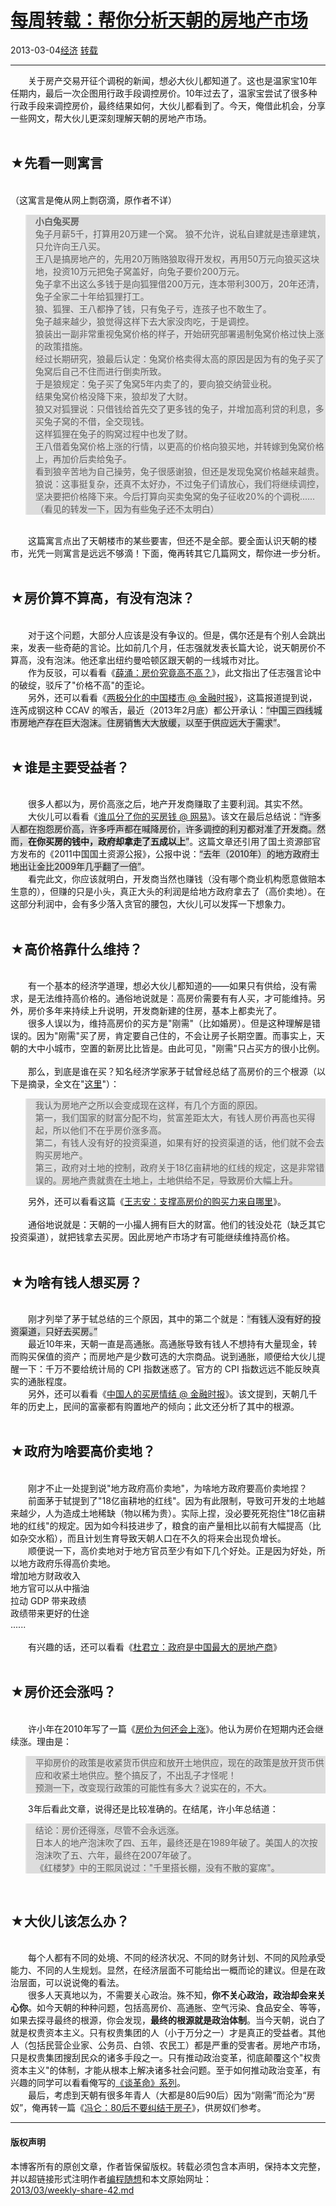 <!DOCTYPE html>
<html xmlns="http://www.w3.org/1999/xhtml" xml:lang="zh-CN">
<head>
<meta http-equiv="Content-Type" content="text/html; charset=utf-8" />
<meta name="generator" content="Python script by program.think@gmail.com" />
<meta name="provider" content="program-think.blogspot.com" />
<link type="text/css" rel="stylesheet" href="../../css/program-think.css" />
<title>每周转载：帮你分析天朝的房地产市场 - 编程随想的博客</title>
</head>
<body>
<div id="main" style="width:100%;">
<h1><a href="../../index.md" title="回到首页">每周转载：帮你分析天朝的房地产市场</a></h1>
<div class="post-info"><span class="date-header">2013-03-04</span><a href="../../tags/E7BB8FE6B58E.md" class="tag">经济</a> <a href="../../tags/E8BDACE8BDBD.md" class="tag">转载</a> </div>
<hr>
<div class="post">
&#12288;&#12288;关于房产交易开征个调税的新闻，想必大伙儿都知道了。这也是温家宝10年任期内，最后一次企图用行政手段调控房价。10年过去了，温家宝尝试了很多种行政手段来调控房价，最终结果如何，大伙儿都看到了。今天，俺借此机会，分享一些网文，帮大伙儿更深刻理解天朝的房地产市场。<a name='more'></a><!--program-think--><br /><br /><h2>★先看一则寓言</h2><br />（这寓言是俺从网上剽窃滴，原作者不详）<br /><blockquote style="background-color:#DDD;"><b>小白兔买房</b><br />兔子月薪5千，打算用20万建一个窝。 狼不允许，说私自建就是违章建筑，只允许向王八买。<br />王八是搞房地产的，先用20万贿赂狼取得开发权，再用50万元向狼买这块地，投资10万元把兔子窝盖好，向兔子要价200万元。<br />兔子拿不出这么多钱于是向狐狸借200万元，连本带利300万，20年还清， 兔子全家二十年给狐狸打工。<br />狼、狐狸、王八都挣了钱，只有兔子亏，连孩子也不敢生了。<br />兔子越来越少，狼觉得这样下去大家没肉吃，于是调控。<br />狼装出一副非常重视兔窝价格的样子，开始研究部署遏制兔窝价格过快上涨的政策措施。<br />经过长期研究，狼最后认定：兔窝价格卖得太高的原因是因为有的兔子买了兔窝后自己不住而进行倒卖所致。<br />于是狼规定：兔子买了兔窝5年内卖了的，要向狼交纳营业税。<br />结果兔窝价格没降下来，狼却发了大财。<br />狼又对狐狸说：只借钱给首先交了更多钱的兔子，并增加高利贷的利息，多买兔子窝的不借，全交现钱。<br />这样狐狸在兔子的购窝过程中也发了财。<br />王八借着兔窝价格上涨的行情，以更高的价格向狼买地，并转嫁到兔窝价格上，再加价后卖给兔子。<br />看到狼辛苦地为自己操劳，兔子很感谢狼，但还是发现兔窝价格越来越贵。<br />狼说：这事挺复杂，还真不太好办，不过兔子们请放心，我们将继续调控，坚决要把价格降下来。今后打算向买卖兔窝的兔子征收20%的个调税......<br />（看见的转发一下，因为有些兔子还不太明白）</blockquote><br />&#12288;&#12288;这篇寓言点出了天朝楼市的某些要害，但还不是全部。要全面认识天朝的楼市，光凭一则寓言是远远不够滴！下面，俺再转其它几篇网文，帮你进一步分析。<br /><br /><h2>★房价算不算高，有没有泡沫？</h2><br />&#12288;&#12288;对于这个问题，大部分人应该是没有争议的。但是，偶尔还是有个别人会跳出来，发表一些奇葩的言论。比如前几个月，任志强就发表长篇大论，说天朝房价不算高，没有泡沫。他还拿出纽约曼哈顿区跟天朝的一线城市对比。<br />&#12288;&#12288;作为反驳，可以看看《<a href="http://blog.sina.com.cn/s/blog_45f00ef40102e9ji.html" target="_blank" rel="nofollow">薛涌：房价究竟高不高？</a>》，此文指出了任志强言论中的破绽，驳斥了"价格不高"的歪论。<br />&#12288;&#12288;另外，还可以看看《<a href="http://www.ftchinese.com/story/001049160" target="_blank" rel="nofollow">两极分化的中国楼市 @ 金融时报</a>》，这篇报道提到说，连芮成钢这种 CCAV 的喉舌，最近（2013年2月底）都公开承认：<q style="background-color:#DDD;">中国三四线城市房地产存在巨大泡沫。住房销售大大放缓，以至于供应远大于需求</q>。<br /><br /><h2>★谁是主要受益者？</h2><br />&#12288;&#12288;很多人都以为，房价高涨之后，地产开发商赚取了主要利润。其实不然。<br />&#12288;&#12288;大伙儿可以看看《<a href="http://view.163.com/12/0820/14/89C0UHT600012Q9L.html" target="_blank" rel="nofollow">谁瓜分了你的买房钱 @ 网易</a>》。该文在最后总结说：<q style="background-color:#DDD;">许多人都在抱怨房价高，许多呼声都在喊降房价，许多调控的利刃都对准了开发商。然而，<b>在你买房的钱中，政府却拿走了五成以上</b></q>。这篇文章还引用了国土资源部官方发布的《2011中国国土资源公报》，公报中说：<q style="background-color:#DDD;">去年（2010年）的地方政府土地出让金比2009年几乎翻了一倍</q>。<br />&#12288;&#12288;看完此文，你应该就明白，开发商当然也赚钱（没有哪个商业机构愿意做赔本生意的），但赚的只是小头，真正大头的利润是给地方政府拿去了（高价卖地）。在这部分利润中，会有多少落入贪官的腰包，大伙儿可以发挥一下想象力。<br /><br /><h2>★高价格靠什么维持？</h2><br />&#12288;&#12288;有一个基本的经济学道理，想必大伙儿都知道的——如果只有供给，没有需求，是无法维持高价格的。通俗地说就是：高房价需要有有人买，才可能维持。另外，房价多年来持续上升说明，开发商新建的住房，基本上都卖光了。<br />&#12288;&#12288;很多人误以为，维持高房价的买方是"刚需"（比如婚房）。但是这种理解是错误的。因为"刚需"买了房，肯定要自己住的，不会让房子长期空置。而事实上，天朝的大中小城市，空置的新房比比皆是。由此可见，"刚需"只占买方的很小比例。<br /><br />&#12288;&#12288;那么，到底是谁在买？知名经济学家茅于轼曾经总结了高房价的三个根源（以下是摘录，全文在"<a href="http://view.news.qq.com/a/20120227/000001.htm" target="_blank" rel="nofollow">这里</a>"）：<br /><blockquote style="background-color:#DDD;">我认为房地产之所以会变成现在这样，有几个方面的原因。<br />第一，我们国家的财富分配不均，贫富差距太大，有钱人房价再高也买得起，所以他们不在乎房价涨多高。<br />第二，有钱人没有好的投资渠道，如果有好的投资渠道的话，他们就不会去购买房地产。<br />第三，政府对土地的控制，政府关于18亿亩耕地的红线的规定，这是非常错误的。房地产贵就贵在土地上，土地供给不足，导致房价大幅上升。</blockquote>&#12288;&#12288;另外，还可以看看这篇《<a href="http://blog.sina.com.cn/s/blog_63909ae70100jji3.html" target="_blank" rel="nofollow">王志安：支撑高房价的购买力来自哪里</a>》。<br /><br />&#12288;&#12288;通俗地说就是：天朝的一小撮人拥有巨大的财富。他们的钱没处花（缺乏其它投资渠道），就把钱拿去买房。因此房地产市场才有可能继续维持高价格。<br /><br /><h2>★为啥有钱人想买房？</h2><br />&#12288;&#12288;刚才列举了茅于轼总结的三个原因，其中的第二个就是：<q style="background-color:#DDD;">有钱人没有好的投资渠道，只好去买房。</q><br />&#12288;&#12288;最近10年来，天朝一直是高通胀。高通胀导致有钱人不想持有大量现金，转而购买保值的资产；而房地产是少数可选的大宗商品。说到通胀，顺便给大伙儿提醒一下：千万不要给统计局的 CPI 指数迷惑了。官方的 CPI 指数远远不能反映真实的通胀程度。<br />&#12288;&#12288;另外，还可以看看《<a href="http://www.ftchinese.com/story/001033182" target="_blank" rel="nofollow">中国人的买房情结 @ 金融时报</a>》。该文提到，天朝几千年的历史上，民间的富豪都有购置地产的倾向；此文还分析了其中的根源。<br /><br /><h2>★政府为啥要高价卖地？</h2><br />&#12288;&#12288;刚才不止一处提到说"地方政府高价卖地"，为啥地方政府要高价卖地捏？<br />&#12288;&#12288;前面茅于轼提到了"18亿亩耕地的红线"。因为有此限制，导致可开发的土地越来越少，人为造成土地稀缺（物以稀为贵）。实际上捏，没必要死死抱住"18亿亩耕地的红线"的规定。因为如今科技进步了，粮食的亩产量相比以前有大幅提高（比如杂交水稻），而且计划生育导致天朝人口在不久的将来会出现负增长。<br />&#12288;&#12288;顺便说一下，高价卖地对于地方官员至少有如下几个好处。正是因为好处，所以地方政府乐得高价卖地。<br />增加地方财政收入<br />地方官可以从中揩油<br />拉动 GDP 带来政绩<br />政绩带来更好的仕途<br />......<br /><br />&#12288;&#12288;有兴趣的话，还可以看看《<a href="http://blog.ifeng.com/article/10135894.html" target="_blank" rel="nofollow">杜君立：政府是中国最大的房地产商</a>》<br /><br /><h2>★房价还会涨吗？</h2><br />&#12288;&#12288;许小年在2010年写了一篇《<a href="http://xuxiaonian.blog.sohu.com/147375076.html" target="_blank" rel="nofollow">房价为何还会上涨</a>》。他认为房价在短期内还会继续涨。理由是：<br /><blockquote style="background-color:#DDD;">平抑房价的政策是收紧货币供应和放开土地供应，现在的政策是放开货币供应和收紧土地供应。整个搞反了，不出乱子才怪呢！<br />预测一下，改变现行政策的可能性有多大？说实在的，不大。</blockquote>&#12288;&#12288;3年后看此文章，说得还是比较准确的。在结尾，许小年总结道：<br /><blockquote style="background-color:#DDD;">结论：房价还得涨，尽管不会永远涨。<br />日本人的地产泡沫吹了四、五年，最终还是在1989年破了。美国人的次按泡沫吹了五、六年，最终在2007年破了。<br />《红楼梦》中的王熙凤说过："千里搭长棚，没有不散的宴席"。</blockquote><br /><h2>★大伙儿该怎么办？</h2><br />&#12288;&#12288;每个人都有不同的处境、不同的经济状况、不同的财务计划、不同的风险承受能力、不同的人生规划。显然，在经济层面不可能给出一概而论的建议。但是在政治层面，可以说说俺的看法。<br />&#12288;&#12288;很多人天真地以为，不需要关心政治。殊不知，<b>你不关心政治，政治却会来关心你</b>。如今天朝的种种问题，包括高房价、高通胀、空气污染、食品安全、等等，如果去探寻最终的根源，你会发现，<b>最终的根源就是政治体制</b>。当今天朝，说白了就是权贵资本主义。只有权贵集团的人（小于万分之一）才是真正的受益者。其他人（包括民营企业家、公务员、白领、农民工）都是严重的受害者。房地产市场，只是权贵集团搜刮民众的诸多手段之一。只有推动政治变革，彻底颠覆这个"权贵资本主义"的体制，才能从根本上解决诸多社会问题。至于如何推动政治变革，有兴趣的同学可以看看俺写的<a href="../../2011/12/revolution-0.md">《谈革命》系列</a>。<br />&#12288;&#12288;最后，考虑到天朝有很多年青人（大都是80后90后）因为“刚需”而沦为“房奴”，俺再转一篇《<a href="http://blog.sina.com.cn/s/blog_46f42eca0100n0ty.html" target="_blank" rel="nofollow">冯仑：80后不要纠结于房子</a>》，供房奴们参考。<div class="blogger-post-footer">
</div>
<hr>
<div class="copyright">
<h4>版权声明</h4>
本博客所有的原创文章，作者皆保留版权。转载必须包含本声明，保持本文完整，并以超链接形式注明作者<a href="mailto:program.think@gmail.com">编程随想</a>和本文原始网址：<br>
<a href="2013/03/weekly-share-42.md">2013/03/weekly-share-42.md</a>
</div>
</div>
</body>
</html>
